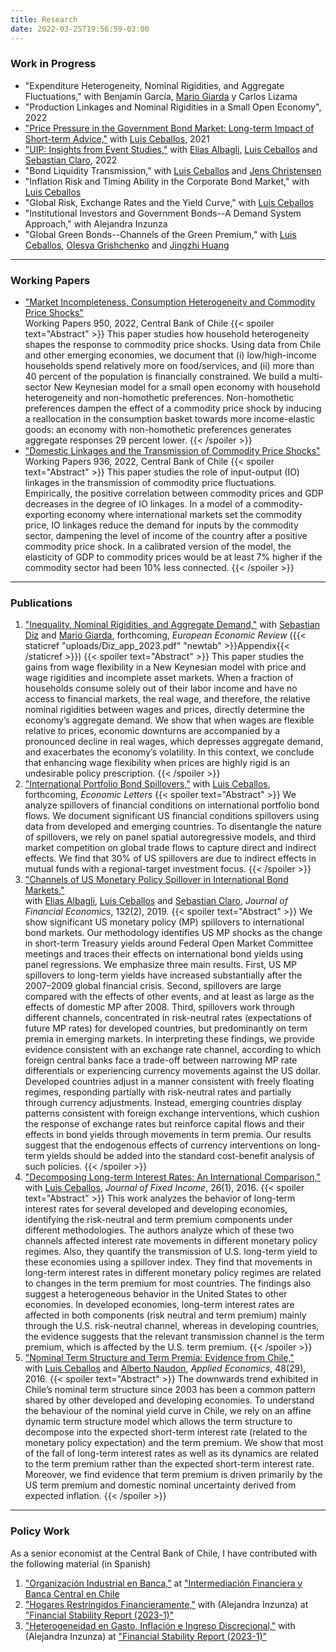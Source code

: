 ```yaml
---
title: Research
date: 2022-03-25T19:56:59-03:00
---
```


### **Work in Progress**
- "Expenditure Heterogeneity, Nominal Rigidities, and Aggregate Fluctuations," with Benjamín García, [Mario Giarda](https://www.mariogiarda.com) y Carlos Lizama
- "Production Linkages and Nominal Rigidities in a Small Open Economy", 2022
- ["Price Pressure in the Government Bond Market: Long-term Impact of Short-term Advice,"](https://papers.ssrn.com/sol3/papers.cfm?abstract_id=3513739) with [Luis Ceballos](https://www.luisceballoss.com), 2021
- ["UIP: Insights from Event Studies,"](https://papers.ssrn.com/sol3/papers.cfm?abstract_id=3830716) with [Elias Albagli](https://www.bcentral.cl/en/web/banco-central/the-bank/corporative-goverment/people/elias-albagli), [Luis Ceballos](https://www.luisceballoss.com) and [Sebastian Claro](https://sites.google.com/site/sebclaro1010/), 2022
- "Bond Liquidity Transmission," with [Luis Ceballos](https://www.luisceballoss.com) and [Jens Christensen](https://www.frbsf.org/economic-research/economists/jens-christensen/)
- "Inflation Risk and Timing Ability in the Corporate Bond Market," with [Luis Ceballos](https://www.luisceballoss.com)
- "Global Risk, Exchange Rates and the Yield Curve," with [Luis Ceballos](https://www.luisceballoss.com)
- "Institutional Investors and Government Bonds--A Demand System Approach," with Alejandra Inzunza
- "Global Green Bonds--Channels of the Green Premium," with [Luis Ceballos](https://www.luisceballoss.com), [Olesya Grishchenko](https://www.federalreserve.gov/econres/olesya-v-grishchenko.htm) and [Jingzhi Huang](http://www.personal.psu.edu/jxh56/)

----

### **Working Papers**
- ["Market Incompleteness, Consumption Heterogeneity and Commodity Price Shocks"](https://www.bcentral.cl/documents/33528/133326/DTBC_950.pdf/d0626fea-e870-fa4d-5c85-49caf888fa0c?t=1649774516457)  
Working Papers 950, 2022, Central Bank of Chile
{{< spoiler text="Abstract" >}}
This paper studies how household heterogeneity shapes the response to commodity price shocks. Using data from Chile and other emerging economies, we document that (i) low/high-income 
households spend relatively more on food/services, and (ii) more than 40 percent of the population is financially constrained. We build a multi-sector New Keynesian model for a small 
open economy with household heterogeneity and non-homothetic preferences. Non-homothetic preferences dampen the effect of a commodity price shock by inducing a reallocation in the 
consumption basket towards more income-elastic goods: an economy with non-homothetic preferences generates aggregate responses 29 percent lower.
{{< /spoiler >}}
- ["Domestic Linkages and the Transmission of Commodity Price Shocks"](https://www.bcentral.cl/documents/33528/133326/DTBC_936.pdf/4c1602dd-e7d0-8947-b510-2acb62c64888?t=1642017271453)  
Working Papers 936, 2022, Central Bank of Chile
{{< spoiler text="Abstract" >}}
This paper studies the role of input-output (IO) linkages in the transmission of commodity price fluctuations. Empirically, the positive correlation between commodity prices and GDP 
decreases in the degree of IO linkages. In a model of a commodity-exporting economy where international markets set the commodity price, IO linkages reduce the demand for inputs by 
the commodity sector, dampening the level of income of the country after a positive commodity price shock. In a calibrated version of the model, the elasticity of GDP to commodity 
prices would be at least 7% higher if the commodity sector had been 10% less connected.
{{< /spoiler >}}

----

### **Publications**
1. ["Inequality, Nominal Rigidities, and Aggregate Demand,"](https://www.sciencedirect.com/science/article/pii/S0014292123001587?dgcid=coauthor) with [Sebastian Diz](https://sites.google.com/view/sebastian-diz/home) and [Mario Giarda](https://www.mariogiarda.com), forthcoming, *European Economic Review* ({{< staticref "uploads/Diz_app_2023.pdf" "newtab" >}}Appendix{{< /staticref >}})
{{< spoiler text="Abstract" >}}
This paper studies the gains from wage flexibility in a New Keynesian model with price and wage rigidities and incomplete asset markets. When a fraction of households consume solely out of their labor income and have no access to financial markets, the real wage, and therefore, the relative nominal rigidities between wages and prices, directly determine the economy’s aggregate demand. We show that when wages are flexible relative to prices, economic downturns are accompanied by a pronounced decline in real wages, which depresses aggregate demand, and exacerbates the economy’s volatility. In this context, we conclude that enhancing wage flexibility when prices are highly rigid is an undesirable policy prescription.
{{< /spoiler >}}
1. ["International Portfolio Bond Spillovers,"](https://www.sciencedirect.com/science/article/pii/S0165176522003214) with [Luis Ceballos](https://www.luisceballoss.com), forthcoming, *Economic Letters*
{{< spoiler text="Abstract" >}}
We analyze spillovers of financial conditions on international portfolio bond flows. We document significant US financial conditions spillovers using data from developed and emerging 
countries. To disentangle the nature of spillovers, we rely on panel spatial autoregressive models, and third market competition on global trade flows to capture direct and indirect effects. 
We find that 30% of US spillovers are due to indirect effects in mutual funds with a regional-target investment focus.
{{< /spoiler >}}
1. ["Channels of US Monetary Policy Spillover in International Bond Markets,"](https://www.sciencedirect.com/science/article/abs/pii/S0304405X19301072?via%3Dihub)   
with [Elias Albagli](https://www.bcentral.cl/en/web/banco-central/the-bank/corporative-goverment/people/elias-albagli), [Luis Ceballos](https://www.luisceballoss.com) and [Sebastian Claro](https://sites.google.com/site/sebclaro1010/), *Journal of Financial Economics*, 132(2), 2019. 
{{< spoiler text="Abstract" >}}
We show significant US monetary policy (MP) spillovers to international bond markets. Our methodology identifies US MP shocks as the change in short-term Treasury yields around 
Federal Open Market Committee meetings and traces their effects on international bond yields using panel regressions. We emphasize three main results. First, US MP spillovers to 
long-term yields have increased substantially after the 2007–2009 global financial crisis. Second, spillovers are large compared with the effects of other events, and at least as 
large as the effects of domestic MP after 2008. Third, spillovers work through different channels, concentrated in risk-neutral rates (expectations of future MP rates) for developed 
countries, but predominantly on term premia in emerging markets. In interpreting these findings, we provide evidence consistent with an exchange rate channel, according to which 
foreign central banks face a trade-off between narrowing MP rate differentials or experiencing currency movements against the US dollar. Developed countries adjust in a manner 
consistent with freely floating regimes, responding partially with risk-neutral rates and partially through currency adjustments. Instead, emerging countries display patterns 
consistent with foreign exchange interventions, which cushion the response of exchange rates but reinforce capital flows and their effects in bond yields through movements in term 
premia. Our results suggest that the endogenous effects of currency interventions on long-term yields should be added into the standard cost-benefit analysis of such policies.
{{< /spoiler >}}
1. ["Decomposing Long-term Interest Rates: An International Comparison,"](https://jfi.pm-research.com/content/26/1/61)  
with [Luis Ceballos](https://www.luisceballoss.com), *Journal of Fixed Income*, 26(1), 2016.
{{< spoiler text="Abstract" >}}
This work analyzes the behavior of long-term interest rates for several developed and developing economies, identifying the risk-neutral and term premium components under different 
methodologies. The authors analyze which of these two channels affected interest rate movements in different monetary policy regimes. Also, they quantify the transmission of U.S. 
long-term yield to these economies using a spillover index. They find that movements in long-term interest rates in different monetary policy regimes are related to changes in the 
term premium for most countries. The findings also suggest a heterogeneous behavior in the United States to other economies. In developed economies, long-term interest rates are 
affected in both components (risk neutral and term premium) mainly through the U.S. risk-neutral channel, whereas in developing countries, the evidence suggests that the relevant 
transmission channel is the term premium, which is affected by the U.S. term premium.
{{< /spoiler >}}
1. ["Nominal Term Structure and Term Premia: Evidence from Chile,"](https://www.tandfonline.com/doi/full/10.1080/00036846.2015.1128079)  
with [Luis Ceballos](https://www.luisceballoss.com) and [Alberto Naudon](https://www.bcentral.cl/en/the-bank/corporative-goverment/people/alberto-naudon), *Applied Economics*, 48(29), 2016.
{{< spoiler text="Abstract" >}}
The downwards trend exhibited in Chile’s nominal term structure since 2003 has been a common pattern shared by other developed and developing economies. To understand the behaviour 
of the nominal yield curve in Chile, we rely on an affine dynamic term structure model which allows the term structure to decompose into the expected short-term interest rate 
(related to the monetary policy expectation) and the term premium. We show that most of the fall of long-term interest rates as well as its dynamics are related to the term 
premium rather than the expected short-term interest rate. Moreover, we find evidence that term premium is driven primarily by the US term premium and domestic nominal uncertainty 
derived from expected inflation.
{{< /spoiler >}}

----

### **Policy Work**

As a senior economist at the Central Bank of Chile, I have contributed with the following material (in Spanish)

1. ["Organización Industrial en Banca,"](https://www.bcentral.cl/documents/33528/3366185/Romero_Organización+Industrial+en+la+Banca.pdf/d1f47d75-8586-7717-9ab1-35447b8e1357?t=1642436740653) at ["Intermediación Financiera y Banca Central en Chile](https://www.bcentral.cl/en/web/banco-central/content/-/detalle/intermediación-financiera-y-banca-central-en-chile.-diciembre-2021)
1. ["Hogares Restringidos Financieramente,"](https://www.bcentral.cl/documents/33528/4206366/Notas-Tecnicas-IEF-2023-S1.pdf/f919a86d-9af3-b857-f08a-9a89b0b9caba) with (Alejandra Inzunza) at ["Financial Stability Report (2023-1)"](https://www.bcentral.cl/en/areas/financial-policy/financial-stability-report)
1. ["Heterogeneidad en Gasto, Inflación e Ingreso Discrecional,"](https://www.bcentral.cl/documents/33528/4206366/Notas-Tecnicas-IEF-2023-S1.pdf/f919a86d-9af3-b857-f08a-9a89b0b9caba) with (Alejandra Inzunza) at ["Financial Stability Report (2023-1)"](https://www.bcentral.cl/en/areas/financial-policy/financial-stability-report)